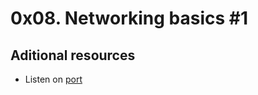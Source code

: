 # 0x08. Networking basics #1

## Aditional resources
- Listen on [port <number>](https://stackoverflow.com/questions/28734740/linux-command-to-make-a-port-to-listen)

